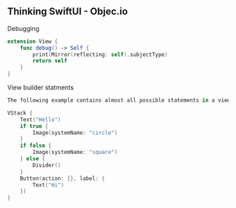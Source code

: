## Thinking SwiftUI - Objec.io

Debugging

```swift
extension View {
	func debug() -> Self {
		print(Mirror(reflecting: self).subjectType)
		return self
	}
}
```



View builder statments

```swift
The following example contains almost all possible statements in a view builder:

VStack {
	Text("Hello")
	if true {
		Image(systemName: "circle")
	}
	if false {
		Image(systemName: "square")
	} else {
		Divider()
	}
	Button(action: {}, label: {
		Text("Hi")
	})
}

```

